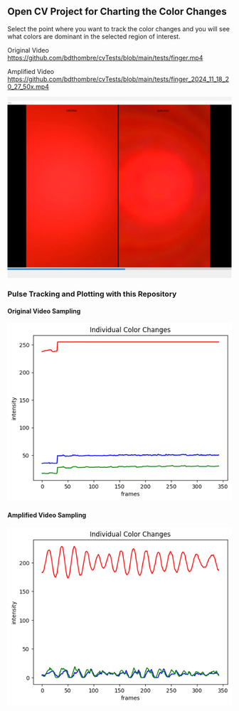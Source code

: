 ## Open CV Project for Charting the Color Changes 
Select the point where you want to track the color changes and you will see what colors are dominant in the selected region of interest.

Original Video
https://github.com/bdthombre/cvTests/blob/main/tests/finger.mp4

Amplified Video
https://github.com/bdthombre/cvTests/blob/main/tests/finger_2024_11_18_20_27_50x.mp4

![Original Vs Amplified Video](https://github.com/bdthombre/cvTests/blob/main/tests/results/screenshot.png)

### Pulse Tracking and Plotting with this Repository


#### Original Video Sampling
![Plot for Original Video](https://github.com/bdthombre/cvTests/blob/main/tests/results/og_finger_center.png)


#### Amplified Video Sampling
![Plot for amplified Video](https://github.com/bdthombre/cvTests/blob/main/tests/results/amp_finger_side.png)
